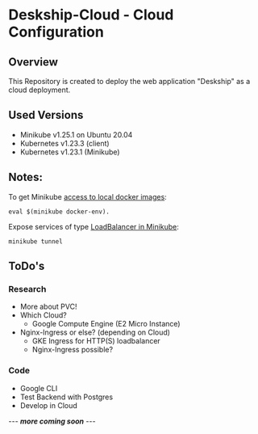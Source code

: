 # Deskship-Cloud - Cloud Configuration

## Overview
This Repository is created to deploy the web application "Deskship" as a cloud deployment.

## Used Versions

- Minikube v1.25.1 on Ubuntu 20.04
- Kubernetes v1.23.3 (client)
- Kubernetes v1.23.1 (Minikube) 

## Notes:
 
To get Minikube [access to local docker images](https://kubernetes.io/de/docs/setup/minikube/):

```
eval $(minikube docker-env). 
```

Expose services of type [LoadBalancer in Minikube](https://minikube.sigs.k8s.io/docs/handbook/accessing/#using-minikube-tunnel):

```
minikube tunnel
```



## ToDo's

### Research

- More about PVC! 
- Which Cloud? 
  - Google Compute Engine (E2 Micro Instance)
- Nginx-Ingress or else? (depending on Cloud)
  - GKE Ingress for HTTP(S) loadbalancer
  - Nginx-Ingress possible?

### Code

- Google CLI
- Test Backend with Postgres
- Develop in Cloud

---  ***more coming soon*** ---
